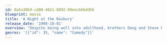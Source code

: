 ```yaml
---
id: 0a5a30b9-cd80-4021-8892-09eecb6bdd56
blueprint: movie
title: 'A Night at the Roxbury'
release_date: '1998-10-01'
overview: "Despite being well into adulthood, brothers Doug and Steve Butabi still live at home and work in the flower shop owned by their dad. They exist only to hit on women at discos, though they're routinely unsuccessful until a chance run-in with Richard Grieco gets them inside the swank Roxbury club. Mistaken for high rollers, they meet their dream women, Vivica and Cambi, and resolve to open a club of their own."
genres: '[{"id": 35, "name": "Comedy"}]'
---
```

